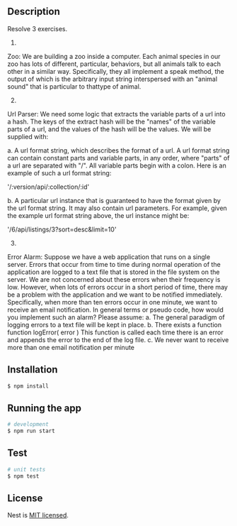 ## Description

Resolve 3 exercises.

1)

Zoo: We are building a zoo inside a computer. Each animal species in our zoo has lots of different, particular, behaviors, but all animals talk to each other in a similar way. Specifically, they all implement a speak method, the output of which is the arbitrary input string interspersed with an "animal sound" that is particular to thattype of animal. 

2)

Url Parser: We need some logic that extracts the variable parts of a url into a hash. The keys of the
extract hash will be the "names" of the variable parts of a url, and the values of the hash
will be the values. We will be supplied with:

a. A url format string, which describes the format of a url. A url format string can
contain constant parts and variable parts, in any order, where "parts" of a url are
separated with "/". All variable parts begin with a colon. Here is an example of
such a url format string:

'/:version/api/:collection/:id'

b. A particular url instance that is guaranteed to have the format given by the url
format string. It may also contain url parameters. For example, given the example
url format string above, the url instance might be:

'/6/api/listings/3?sort=desc&limit=10'

3)

Error Alarm: Suppose we have a web application that runs on a single server. Errors that
occur from time to time during normal operation of the application are logged to a
text file that is stored in the file system on the server.
We are not concerned about these errors when their frequency is low. However,
when lots of errors occur in a short period of time, there may be a problem with
the application and we want to be notified immediately. Specifically, when more
than ten errors occur in one minute, we want to receive an email notification.
In general terms or pseudo code, how would you implement such an alarm?
Please assume:
a. The general paradigm of logging errors to a text file will be kept in place.
b. There exists a function
function logError( error )
This function is called each time there is an error and appends the error to
the end of the log file.
c. We never want to receive more than one email notification per minute

## Installation

```bash
$ npm install
```

## Running the app

```bash
# development
$ npm run start

```

## Test

```bash
# unit tests
$ npm test

```


## License

Nest is [MIT licensed](LICENSE).
